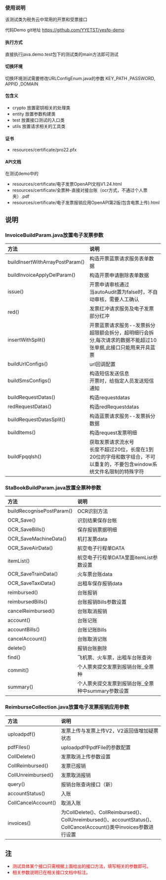 ### 使用说明

该测试类为税务云中常用的开票和受票接口

代码Demo git地址 https://github.com/YYETST/yesfp-demo

#### 执行方式

直接执行java.demo.test包下的测试类的main方法即可测试

#### 切换环境

切换环境测试需要修改URLConfigEnum.java的参数 KEY_PATH ,PASSWORD, APPID ,DOMAIN

#### 包含义

- crypto 放置密钥相关的处理类
- entity 放置参数构建类
- test 放置接口测试的入口类
- utils 放置请求相关的工具类

#### 证书

- resources/certificate/pro22.pfx

#### API文档

在测试demo中的
- resources/certificate/电子发票OpenAPI文档V1.24.html
- resources/certificate/全票种-直接对接台账（ocr方式，不通过个人票夹）.pdf
- resources/certificate/电子发票报销应用OpenAPI第2版(包含电票上传).html

## 说明

### InvoiceBuildParam.java放置电子发票参数

| 方法        | 说明    |  
| :-----  | :----- | 
| buildInsertWithArrayPostParam()      |    构造开票蓝票请求服务表单数据    |
| buildInvoiceApplyDelParam()       |    构造开票申请删除表单数据|
| issue()        |    开票申请审核通过<br>当autoAudit置为false时，不自动审核，需要人工确认  |
| red()        |    发票红冲请求服务及电子发票部分红冲   |
| insertWithSplit()        |    开票蓝票请求服务--发票拆分<br>超限额会拆分，超明细行会拆分,每次请求的数据不能超过10张单据,此接口只能用来开具蓝票  |
| buildUrlConfigs()        |    url回调配置    |
| buildSmsConfigs()        |    构造短信发送信息<br> 开票时，给指定人员发送短信通知 |
| buildRequestDatas()        |     构造requestdatas   |
| redRequestDatas()        |    构造redRequestdatas  |
| buildRequestDatasSplit()        |    构造蓝票请求服务--发票拆分数据   |
| buildItems()        |    构造request发票明细  |
| buildFpqqlsh()        |    获取发票请求流水号 <br> 长度不超过20位，长度在1到20位的字母和数字组合，不可以重复的，不要包含window系统文件名限制的特殊字符 |



### StaBookBuildParam.java放置全票种参数

| 方法        | 说明    |
| :----    | :----  |
| buildRecognisePostParam()      | OCR识别方法    |
| OCR_Save()        | 识别结果保存台帐  |
| OCR_SaveBills()        | 保存报销票据明细  |
| OCR_SaveMachineData()        | 机打发票data  |
| OCR_SaveAirData()        | 航空电子行程单DATA  |
| itemList()        | 航空电子行程单DATA里面itemList参数设置  |
| OCR_SaveTrainData()        | 火车票台账data  |
| OCR_SaveTaxiData()       | 出租车保存报销data  |
| reimbursed()        | 台账报销  |
| reimbursedBills()        | 台账报销Bills参数设置  |
| cancelReimbursed()       | 台账取消报销  |
| account()        | 台账记账  |
| accountBills()       | 台账记账Bills  |
| cancelAccount()       | 台账取消记账  |
| delete()        | 报销台账删除  |
| find()        | 飞机票、火车票，出租车台账查询  |
| commit()        | 个人票夹提交发票到报销台账_全票种  |
| summary()       | 个人票夹提交发票到报销台账_全票种中summary参数设置  |


### ReimburseCollection.java放置电子发票报销应用参数


| 方法        | 说明    |
| :----    | :----  |
|  uploadpdf()       |    发票上传与发票上传V2，V2返回值增加疑票状态    |
| pdfFiles()        |   uploadpdf中pdfFile的参数配置   |
| CollDelete()        |   发票取消上传参数设置  |
| CollReimbursed()        |   发票已报销  |
| CollUnreimbursed()        |   发票取消报销  |
| query()        |   报销台账查询接口（新）  |
| accountStatus()        |   入账  |
| CollCancelAccount()        |   取消入账  |
| invoices()        |   为CollDelete()、CollReimbursed()、CollUnreimbursed()、accountStatus()、 CollCancelAccount()类中invoices参数进行设置  |

## 注 



- <font color="#FF0000">测试具体某个接口只需根据上面给出的接口方法，填写相关的参数即可。</font> 
- <font color="#FF0000">相关参数说明已在相关接口文档中标注。</font> 

